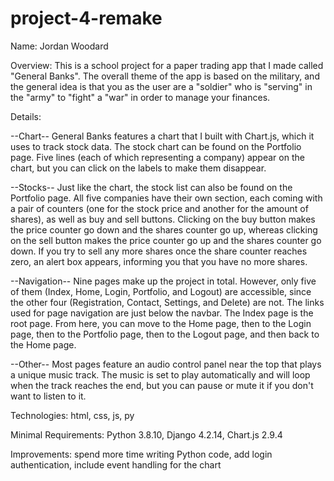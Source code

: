 # project-4-remake

Name: Jordan Woodard

Overview: This is a school project for a paper trading app that I made called "General Banks". The overall theme of the app is based on the military, and the general idea is that you as the user are a "soldier" who is "serving" in the "army" to "fight" a "war" in order to manage your finances.

Details: 

--Chart--
General Banks features a chart that I built with Chart.js, which it uses to track stock data. The stock chart can be found on the Portfolio page.  Five lines (each of which representing a company) appear on the chart, but you can click on the labels to make them disappear.

--Stocks--
Just like the chart, the stock list can also be found on the Portfolio page.  All five companies have their own section, each coming with a pair of counters (one for the stock price and another for the amount of shares), as well as buy and sell buttons.  Clicking on the buy button makes the price counter go down and the shares counter go up, whereas clicking on the sell button makes the price counter go up and the shares counter go down.  If you try to sell any more shares once the share counter reaches zero, an alert box appears, informing you that you have no more shares.

--Navigation--
Nine pages make up the project in total. However, only five of them (Index, Home, Login, Portfolio, and Logout) are accessible, since the other four (Registration, Contact, Settings, and Delete) are not. The links used for page navigation are just below the navbar. The Index page is the root page.  From here, you can move to the Home page, then to the Login page, then to the Portfolio page, then to the Logout page, and then back to the Home page.

--Other--
Most pages feature an audio control panel near the top that plays a unique music track. The music is set to play automatically and will loop when the track reaches the end, but you can pause or mute it if you don't want to listen to it.

Technologies: html, css, js, py

Minimal Requirements:  Python 3.8.10, Django 4.2.14, Chart.js 2.9.4

Improvements: spend more time writing Python code, add login authentication, include event handling for the chart
